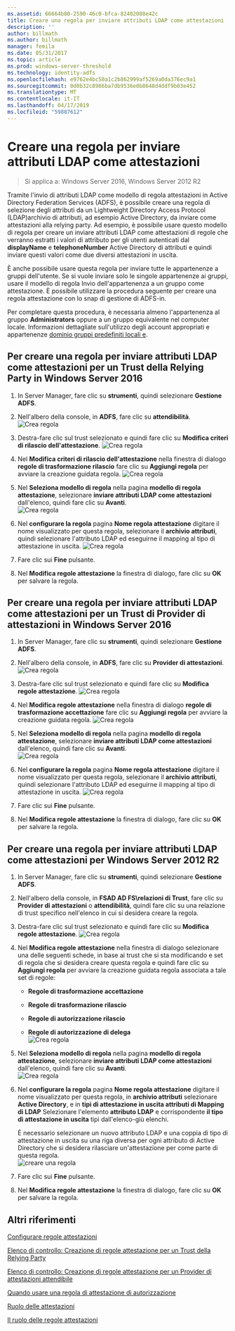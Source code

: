 ```yaml
---
ms.assetid: 66664b80-2590-46c0-bfca-82402088e42c
title: Creare una regola per inviare attributi LDAP come attestazioni
description: ''
author: billmath
ms.author: billmath
manager: femila
ms.date: 05/31/2017
ms.topic: article
ms.prod: windows-server-threshold
ms.technology: identity-adfs
ms.openlocfilehash: e9762e4bc50a1c2b862999af5269a0da376ec9a1
ms.sourcegitcommit: 0d0b32c8986ba7db9536e0b8648d4ddf9b03e452
ms.translationtype: MT
ms.contentlocale: it-IT
ms.lasthandoff: 04/17/2019
ms.locfileid: "59887612"
---
```

# <a name="create-a-rule-to-send-ldap-attributes-as-claims"></a>Creare una regola per inviare attributi LDAP come attestazioni

>Si applica a: Windows Server 2016, Windows Server 2012 R2

Tramite l'invio di attributi LDAP come modello di regola attestazioni in Active Directory Federation Services \(ADFS\), è possibile creare una regola di selezione degli attributi da un Lightweight Directory Access Protocol \(LDAP\)archivio di attributi, ad esempio Active Directory, da inviare come attestazioni alla relying party. Ad esempio, è possibile usare questo modello di regola per creare un inviare attributi LDAP come attestazioni di regole che verranno estratti i valori di attributo per gli utenti autenticati dal **displayName** e **telephoneNumber** Active Directory di attributi e quindi inviare questi valori come due diversi attestazioni in uscita.  
  
È anche possibile usare questa regola per inviare tutte le appartenenze a gruppi dell'utente. Se si vuole inviare solo le singole appartenenze ai gruppi, usare il modello di regola Invio dell'appartenenza a un gruppo come attestazione. È possibile utilizzare la procedura seguente per creare una regola attestazione con lo snap di gestione di ADFS\-in.  
  
Per completare questa procedura, è necessaria almeno l'appartenenza al gruppo **Administrators** oppure a un gruppo equivalente nel computer locale.  Informazioni dettagliate sull'utilizzo degli account appropriati e appartenenze [dominio gruppi predefiniti locali e](https://go.microsoft.com/fwlink/?LinkId=83477).  

## <a name="to-create-a-rule-to-send-ldap-attributes-as-claims-for-a-relying-party-trust-in-windows-server-2016"></a>Per creare una regola per inviare attributi LDAP come attestazioni per un Trust della Relying Party in Windows Server 2016 

1.  In Server Manager, fare clic su **strumenti**, quindi selezionare **Gestione ADFS**.  
  
2.  Nell'albero della console, in **ADFS**, fare clic su **attendibilità**. 
![Crea regola](media/Create-a-Rule-to-Pass-Through-or-Filter-an-Incoming-Claim/claimrule9.PNG)  
  
3.  Destra\-fare clic sul trust selezionato e quindi fare clic su **Modifica criteri di rilascio dell'attestazione**.
![Crea regola](media/Create-a-Rule-to-Pass-Through-or-Filter-an-Incoming-Claim/claimrule10.PNG)   
  
4.  Nel **Modifica criteri di rilascio dell'attestazione** nella finestra di dialogo **regole di trasformazione rilascio** fare clic su **Aggiungi regola** per avviare la creazione guidata regola. 
![Crea regola](media/Create-a-Rule-to-Pass-Through-or-Filter-an-Incoming-Claim/claimrule11.PNG)    

5.  Nel **Seleziona modello di regola** nella pagina **modello di regola attestazione**, selezionare **inviare attributi LDAP come attestazioni** dall'elenco, quindi fare clic su **Avanti**.  
![Crea regola](media/Create-a-Rule-to-Send-LDAP-Attributes-as-Claims/ldap1.PNG)    

6.  Nel **configurare la regola** pagina **Nome regola attestazione** digitare il nome visualizzato per questa regola, selezionare il **archivio attributi**, quindi selezionare l'attributo LDAP ed eseguirne il mapping al tipo di attestazione in uscita. 
![Crea regola](media/Create-a-Rule-to-Send-LDAP-Attributes-as-Claims/ldap2.PNG)    

7.  Fare clic sui **Fine** pulsante.  
  
8.  Nel **Modifica regole attestazione** la finestra di dialogo, fare clic su **OK** per salvare la regola.
  
## <a name="to-create-a-rule-to-send-ldap-attributes-as-claims-for-a-claims-provider-trust-in-windows-server-2016"></a>Per creare una regola per inviare attributi LDAP come attestazioni per un Trust di Provider di attestazioni in Windows Server 2016 
  
1.  In Server Manager, fare clic su **strumenti**, quindi selezionare **Gestione ADFS**.  
  
2.  Nell'albero della console, in **ADFS**, fare clic su **Provider di attestazioni**. 
![Crea regola](media/Create-a-Rule-to-Pass-Through-or-Filter-an-Incoming-Claim/claimrule1.PNG)  
  
3.  Destra\-fare clic sul trust selezionato e quindi fare clic su **Modifica regole attestazione**.
![Crea regola](media/Create-a-Rule-to-Pass-Through-or-Filter-an-Incoming-Claim/claimrule2.PNG)   
  
4.  Nel **Modifica regole attestazione** nella finestra di dialogo **regole di trasformazione accettazione** fare clic su **Aggiungi regola** per avviare la creazione guidata regola.
![Crea regola](media/Create-a-Rule-to-Pass-Through-or-Filter-an-Incoming-Claim/claimrule3.PNG)    

5.  Nel **Seleziona modello di regola** nella pagina **modello di regola attestazione**, selezionare **inviare attributi LDAP come attestazioni** dall'elenco, quindi fare clic su **Avanti**.  
![Crea regola](media/Create-a-Rule-to-Send-LDAP-Attributes-as-Claims/ldap1.PNG)       

6.  Nel **configurare la regola** pagina **Nome regola attestazione** digitare il nome visualizzato per questa regola, selezionare il **archivio attributi**, quindi selezionare l'attributo LDAP ed eseguirne il mapping al tipo di attestazione in uscita. 
![Crea regola](media/Create-a-Rule-to-Send-LDAP-Attributes-as-Claims/ldap2.PNG)      

7.  Fare clic sui **Fine** pulsante.  
  
8.  Nel **Modifica regole attestazione** la finestra di dialogo, fare clic su **OK** per salvare la regola.  

 
  
## <a name="to-create-a-rule-to-send-ldap-attributes-as-claims-for-windows-server-2012-r2"></a>Per creare una regola per inviare attributi LDAP come attestazioni per Windows Server 2012 R2  
  
1.  In Server Manager, fare clic su **strumenti**, quindi selezionare **Gestione ADFS**.  
  
2.  Nell'albero della console, in **FSAD AD FS\\relazioni di Trust**, fare clic su **Provider di attestazioni** o **attendibilità**, quindi fare clic su una relazione di trust specifico nell'elenco in cui si desidera creare la regola.  
  
3.  Destra\-fare clic sul trust selezionato e quindi fare clic su **Modifica regole attestazione**.
![Crea regola](media/Create-a-Rule-to-Pass-Through-or-Filter-an-Incoming-Claim/claimrule6.PNG)  
  
4.  Nel **Modifica regole attestazione** nella finestra di dialogo selezionare una delle seguenti schede, in base ai trust che si sta modificando e set di regola che si desidera creare questa regola e quindi fare clic su **Aggiungi regola** per avviare la creazione guidata regola associata a tale set di regole:  
  
    -   **Regole di trasformazione accettazione**  
  
    -   **Regole di trasformazione rilascio**  
  
    -   **Regole di autorizzazione rilascio**  
  
    -   **Regole di autorizzazione di delega**  
![Crea regola](media/Create-a-Rule-to-Permit-All-Users/permitall5.PNG) 
  
5.  Nel **Seleziona modello di regola** nella pagina **modello di regola attestazione**, selezionare **inviare attributi LDAP come attestazioni** dall'elenco, quindi fare clic su **Avanti**.  
![Crea regola](media/Create-a-Rule-to-Send-LDAP-Attributes-as-Claims/ldap3.PNG)  
  
6.  Nel **configurare la regola** pagina **Nome regola attestazione** digitare il nome visualizzato per questa regola, in **archivio attributi** selezionare **Active Directory**, e in **tipi di attestazione in uscita attributi di Mapping di LDAP** Selezionare l'elemento **attributo LDAP** e corrispondente **il tipo di attestazione in uscita** tipi dall'elenco\-giù elenchi.  
  
    È necessario selezionare un nuovo attributo LDAP e una coppia di tipo di attestazione in uscita su una riga diversa per ogni attributo di Active Directory che si desidera rilasciare un'attestazione per come parte di questa regola.  
![creare una regola](media/Create-a-Rule-to-Send-LDAP-Attributes-as-Claims/ldap4.PNG)    
7.  Fare clic sui **Fine** pulsante.  
  
8.  Nel **Modifica regole attestazione** la finestra di dialogo, fare clic su **OK** per salvare la regola.  

## <a name="additional-references"></a>Altri riferimenti 
[Configurare regole attestazioni](Configure-Claim-Rules.md)  
 
[Elenco di controllo: Creazione di regole attestazione per un Trust della Relying Party](https://technet.microsoft.com/library/ee913578.aspx)  

[Elenco di controllo: Creazione di regole attestazione per un Provider di attestazioni attendibile](https://technet.microsoft.com/library/ee913564.aspx)  
  
[Quando usare una regola di attestazione di autorizzazione](../../ad-fs/technical-reference/When-to-Use-an-Authorization-Claim-Rule.md)  

[Ruolo delle attestazioni](../../ad-fs/technical-reference/The-Role-of-Claims.md)  
  
[Il ruolo delle regole attestazioni](../../ad-fs/technical-reference/The-Role-of-Claim-Rules.md)  
